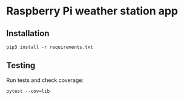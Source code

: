 # Raspberry Pi weather station app

## Installation

```script
pip3 install -r requirements.txt
```

## Testing

Run tests and check coverage:

```script
pytest --cov=lib
```

